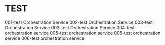 # TEST


001-test Orchestration Service
002-test Orchestration Service
003-test Orchestration Service
003-test Orchestration Service
004-test orchestration service
005-test orchestration service
005-test orchestration service
006-test orchestration service
